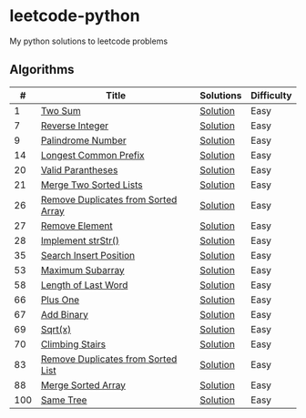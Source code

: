 # leetcode-python
My python solutions to leetcode problems

## Algorithms

|  #  |      Title     |   Solutions   | Difficulty  |                
|-----|----------------|---------------|-------------|
|1|[Two Sum](https://leetcode.com/problems/two-sum/)|[Solution](../master/algorithms/easy/q1.py) |Easy|
|7|[Reverse Integer](https://leetcode.com/problems/reverse-integer/)|[Solution](../master/algorithms/easy/q7.py) |Easy|
|9|[Palindrome Number](https://leetcode.com/problems/palindrome-number/)|[Solution](../master/algorithms/easy/q9.py) |Easy|
|14|[Longest Common Prefix](https://leetcode.com/problems/longest-common-prefix/)|[Solution](../master/algorithms/easy/q14.py) |Easy|
|20|[Valid Parantheses](https://leetcode.com/problems/valid-parentheses/)|[Solution](../master/algorithms/easy/q20.py) |Easy|
|21|[Merge Two Sorted Lists](https://leetcode.com/problems/merge-two-sorted-lists/)|[Solution](../master/algorithms/easy/q21.py) |Easy|
|26|[Remove Duplicates from Sorted Array](https://leetcode.com/problems/remove-duplicates-from-sorted-array/)|[Solution](../master/algorithms/easy/q26.py) |Easy|
|27|[Remove Element](https://leetcode.com/problems/remove-element/)|[Solution](../master/algorithms/easy/q27.py) |Easy|
|28|[Implement strStr()](https://leetcode.com/problems/implement-strstr/)|[Solution](../master/algorithms/easy/q28.py) |Easy|
|35|[Search Insert Position](https://leetcode.com/problems/search-insert-position/)|[Solution](../master/algorithms/easy/q35.py) |Easy|
|53|[Maximum Subarray](https://leetcode.com/problems/maximum-subarray/)|[Solution](../master/algorithms/easy/q53.py) |Easy|
|58|[Length of Last Word](https://leetcode.com/problems/length-of-last-word/)|[Solution](../master/algorithms/easy/q58.py) |Easy|
|66|[Plus One](https://leetcode.com/problems/plus-one/)|[Solution](../master/algorithms/easy/q66.py) |Easy|
|67|[Add Binary](https://leetcode.com/problems/add-binary/)|[Solution](../master/algorithms/easy/q67.py) |Easy|
|69|[Sqrt(x)](https://leetcode.com/problems/sqrtx/)|[Solution](../master/algorithms/easy/q69.py) |Easy|
|70|[Climbing Stairs](https://leetcode.com/problems/climbing-stairs/)|[Solution](../master/algorithms/easy/q70.py) |Easy|
|83|[Remove Duplicates from Sorted List](https://leetcode.com/problems/remove-duplicates-from-sorted-list/)|[Solution](../master/algorithms/easy/q83.py) |Easy|
|88|[Merge Sorted Array](https://leetcode.com/problems/merge-sorted-array/)|[Solution](../master/algorithms/easy/q88.py) |Easy|
|100|[Same Tree](https://leetcode.com/problems/same-tree/)|[Solution](../master/algorithms/easy/q100.py) |Easy|

